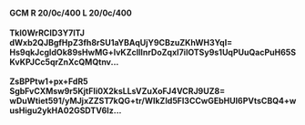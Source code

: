 #### GCM R 20/0c/400 L 20/0c/400
**Tkl0WrRCID3Y7lTJ**<br/>**dWxb2QJBgfHpZ3fh8rSU1aYBAqUjY9CBzuZKhWH3YqI=**<br/>**Hs9qkJcgIdOk89sHwMG+lvKZcllInrDoZqxI7ilOTSy9s1UqPUuQacPuH65SKvKPJCc5qrZnXcQMQtnv...**<br/><br/>
**ZsBPPtw1+px+FdR5**<br/>**SgbFvCXMsw9r5KjtFIi0X2ksLLsVZuXoFJ4VCRJ9UZ8=**<br/>**wDuWtiet591/yMJjxZZST7kQG+tr/WIkZId5Fl3CCwGEbHUl6PVtsCBQ4+wusHigu2ykHA02GSDTV6Iz...**